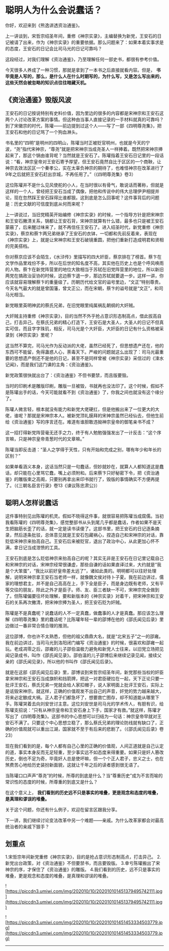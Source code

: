 # 聪明人为什么会说蠢话？

你好，欢迎来到《熊逸讲透资治通鉴》。

上一讲谈到，宋哲宗绍圣年间，重修《神宗实录》，主编替换为新党，王安石的日记被请了出来，作为《神宗实录》的重要依据。那么问题来了：如果本着实事求是的态度，王安石的日记会比司马光的日记可靠吗？

这段经过，对我们理解《资治通鉴》，乃至理解任何一部史书，都很有参考价值。

今天很多人养成了一种习惯，那就是拿到了一本书之后直接就看内容。但是， **书毕竟是人写的，那么，是什么人在什么时期写的，为什么写，又是怎么写出来的，这些天然会被忽略的知识点往往暗藏天机。**

## 《资治通鉴》毁版风波

王安石的日记按说特别有史料价值，因为里边的很多的内容都是宋神宗和王安石这两个人讨论改革方案的事情。但这种由当事人直接记录的一手材料就真的可靠吗？到了宋徽宗的时代，陈瓘——前边提到过这个人——写了一部《四明尊尧集》，把王安石和他的日记骂了一个狗血淋头。

书名里的“四明”是明州的四明山，陈瓘当时正被贬官明州，也就是今天的宁波，“尧”指代宋神宗，“尊尧”就是把宋神宗当成尧圣人一样捧着。既然把宋神宗捧起来了，那这个锅由谁背呢？当然就是王安石了。陈瓘指着王安石日记里的一段话说：“看，神宗皇帝对王安石寄予厚望，但王安石竟然自比于区区的一个商鞅，让神宗去效法区区一个秦孝公，实在太辜负神宗的期待了，也难怪神宗在改革进行了9年之后就把王安石赶出京城，不再任用了。”（《四明尊尧集》卷3）

这位陈瓘并不是什么见风使舵的小人，在当时很以有骨气，敢说话而著称，但就是这样的一个人，曾经把王安石当成了偶像，把他和传说中的伟大总理伊尹相提并论，现在忽然踩王安石踩得比谁都狠。这到底是怎么回事呢？这件事背后的问题是：历史文献的可信度到底从何而来呢？

上一讲说过，当旧党精英开始编修《神宗实录》的时候，一个指导方针是把宋神宗和王安石撇清关系，锅都让王安石背，宋神宗就算有什么错，最多也只是被王安石蒙蔽了，后来醒过味来了，就不再信任王安石了。进入绍圣时代，新党重修《神宗实录》，蔡京和蔡卞两兄弟继承了王安石的衣钵，一切都和先前反着来，表现在《神宗实录》上，就是让宋神宗和王安石破镜重圆，把他们重新打造成明君和贤相的完美搭档。

你对蔡京应该不会陌生，《水浒传》里描写的四大奸臣，蔡京排在了榜首。蔡卞在文学作品里戏份不多，所以在后世的知名度不高，其实他在历史上也是个呼风唤雨的人物。蔡卞在新党阵营里的地位大致相当于苏轼在旧党阵营里的地位，所以新旧两党在搞政治妥协的时候，这边蔡卞退一步，那边苏轼就要退一步。这样一讲，你应该就容易理解蔡卞的重量级了。历朝历代给文官的谥号里边，“文正”特别尊贵。今天名气最大的就是曾国藩，曾文正公，而在宋朝，蔡卞的谥号就是“文正”，和司马光相当。

新党眼里英明神武的蔡氏兄弟，在旧党眼里纯属祸乱朝纲的大奸贼。

大奸贼主持重修《神宗实录》，目的当然不外乎抢占意识形态制高点，借此拔高自己，打击异己。在蔡氏兄弟的精心打造下，王安石是大圣人，大圣人的日记不但真实可信，而且字字珠玑，相反，司马光是个大奸臣，大奸臣的日记有什么资格被采录到《神宗实录》里呢？

这当然不算完，司马光作为反动派的大佬，虽然已经死了，但思想遗产还在，他的东西可不能留，免得蛊惑人心，荼毒天下。严峻的问题就这么出现了：司马光最重要的思想遗产倒还不是他的日记，甚至不是同样曾被《神宗实录》采信过的《涑水记闻》，而是我们这门课的主角：《资治通鉴》。

新党政策很快就出台了：《资治通鉴》不但书要禁，而且版要毁。

当时的印刷术是雕版印刷，雕版一旦被毁，书就再也没法印了。这个时候，假如不是陈瓘出手的话，今天可能就看不到《资治通鉴》了，你我之间也就没有这个缘分了。

陈瓘人微言轻，根本就没有能力和新党大佬硬扛，但是他搬出来了一位更大的大佬，谁呢？那就是宋神宗本人。被新党顶礼膜拜的宋神宗虽然已经仙去，但他生前给《资治通鉴》写的序言还在。难道有谁胆敢违拗神宗皇帝的御笔亲书不成？

这一招打得新党阵营毫无还手之力，终于有人勉勉强强发出了一计反击：“这个序言嘛，只是神宗皇帝青葱时代的文章嘛。”

陈瓘当即反击道：“圣人之学得于天性，只有开始和完成之别，哪有年少和年长的区别？”

如果单看涵义本身，这话当然只是一句蠢话，但妙就妙在，就算人人都知道这是蠢话，却只能在心里骂它蠢，嘴上必须附和。后来蔡卞只好秘密下令，把《资治通鉴》的雕版束之高阁，只要别再拿出来印书就行了，毁版的事情确实不方便再提了。（《三朝名臣言行录》卷13《谏议陈忠肃公》）

## 聪明人怎样说蠢话

这件事特别见出陈瓘的机灵。假如不晓得这件事，就很容易把陈瓘当成腐儒。当初我看陈瓘的《四明尊尧集》，感觉整部书从头到尾几乎都是蠢话，作者如果不是天生把脑筋长歪了的话，就一定是读书读傻了。这部书里，把王安石的日记逐条摘录，然后逐条批驳，总体意见就是王安石包藏祸心，捏造自己和宋神宗的对话，靠贬低宋神宗来抬高自己。王安石后来被贬官，退出了政治中心，从此更加心怀不满，拿日记当成泄愤的工具。

王安石到底是怎么贬低神宗来抬高自己的呢？其实无非是王安石在日记里记载自己和宋神宗的对话，宋神宗经常很谦虚，那些自谦的话如果直译过来，大约就是“我是个大笨蛋”，“我比以前好皇帝差太远了”，诸如此类的。明明都可以往好处理解，说明宋神宗拿王安石当老师一样，就像魏文侯对待卜子夏。我在前边讲过，儒家的理想君主，并不是自己高高在上，手下全是臣子，而是身边既有老师，又有平等交往的朋友，除此之外才是臣子。师、友、臣三者缺一不可，宋神宗完全做到了。但陈瓘偏要往坏处理解，要和新版本的《神宗实录》对着干，把宋神宗和王安石的关系再次撇清，把宋神宗捧为圣人，把王安石贬为奸贼。

陈瓘是不是真蠢呢？说蠢话的人不一定真蠢，做蠢事的人才是真蠢。那应该怎么理解《四明尊尧集》里的蠢话呢？比陈瓘年轻一辈的邵博在他的《邵氏闻见后录》里边做过一番非常合情合理的推测。

这位邵博，你也许不太熟悉，但他的祖父鼎鼎大名，就是“北宋五子”之一的邵雍。我在前边讲过，当司马光到洛阳闭门编写《资治通鉴》的时候，很喜欢和邵雍一起玩。老成凋零之后，邵雍的儿子邵伯温极力避免和新党人士往来，以旧党立场把见闻记录成书，叫作《邵氏闻见录》。邵伯温的儿子邵博后来继续记录见闻，接续父亲的《邵氏闻见录》，所以他的书叫作《邵氏闻见后录》。

就是在这部《邵氏闻见后录》里，邵博谈到宋哲宗绍圣年间，新党那些当权的奸臣拿宋神宗和王安石当成旗帜和挡箭牌，把这一对君臣硬拉在一起，天下正论只要一批评王安石，蔡氏兄弟一党就会给人家扣帽子，说人家明面上批评王安石，实际上是诋毁宋神宗。就这样，正确的价值观发不出自己的声音，奸党的势力越来越大，将来必定酿成大祸。正人君子们都急坏了，想要救亡图存，却不知道能从哪里下手。陈瓘哭着去向刘安世讨主意。这位刘安世是司马光的学术传人，有胆有识，给陈瓘支招说：“只有从神宗皇帝和王安石身上下手，国家才有救。”就这样，陈瓘才写出了《四明尊尧集》。这部书的中心思想可以归结为一句话：神宗皇帝早就对王安石不满了。只要这个中心思想立稳了，那么蔡氏兄弟的理论防线就有缺口了，正确的价值观就可以重出江湖，国家就不至于有后来的悲剧了。（《邵氏闻见后录》卷23）

现在我们看到的是，每个人都有自己心里的正确的价值观，人间正道就是自己认定的道，事实本身反而无足轻重，至少事实远不如态度来得重要。如果只是奸人篡改历史，倒也不足为奇，毕竟奸人总是使坏嘛，但一个个正人君子，忠义之士，也在煞费苦心地给历史装扮新面貌，这就让千年之后的读者感到很无语了。

当陈瓘口口声声“尊尧”的时候，所尊的到底是什么？当“尊重历史”成为不言而喻的常识性的态度的时候，所尊重的到底又是什么？

在这个意义上， **我们看到的历史远不只是事实的堆叠，更是观念和态度的堆叠，是真理和谬误的堆叠。**

关于这个问题，你还有什么例子，欢迎在留言区跟我分享。

下一讲，我们继续讨论变法改革中另一个难题——亲戚。为什么改革家都会对最高统治者的亲戚下狠手？

## 划重点

1.宋哲宗年间新党重修《神宗实录》，目的是抢占意识形态制高点，打击异己。
2.新党出台政策，对《资治通鉴》不但要禁书，而且要毁版。
3.幸亏陈瓘搬出了宋神宗的序，才保住了《资治通鉴》的雕版。
4.我们看到的历史，远不只是事实的堆叠，更是观念和态度的堆叠，是真理和谬误的堆叠。

![https://piccdn3.umiwi.com/img/202010/10/202010101451379495742111.jpg](https://piccdn3.umiwi.com/img/202010/10/202010101451379495742111.jpg)

![https://piccdn3.umiwi.com/img/202010/10/202010101451453334503779.jpg](https://piccdn3.umiwi.com/img/202010/10/202010101451453334503779.jpg)

---
